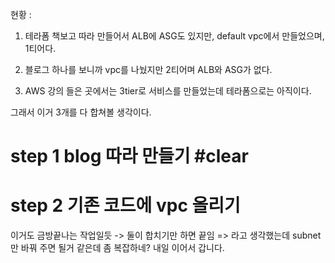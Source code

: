 현황 : 
1. 테라폼 책보고 따라 만들어서 ALB에 ASG도 있지만, default vpc에서 만들었으며, 1티어다.

2. 블로그 하나를 보니까 vpc를 나눴지만 2티어며 ALB와 ASG가 없다.

3. AWS 강의 들은 곳에서는 3tier로 서비스를 만들었는데 테라폼으로는 아직이다.

그래서 이거 3개를 다 합쳐볼 생각이다.


# step 1 blog 따라 만들기 #clear

# step 2 기존 코드에 vpc 올리기

이거도 금방끝나는 작업일듯 -> 둘이 합치기만 하면 끝임
=> 라고 생각했는데 subnet만 바꿔 주면 될거 같은데 좀 복잡하네? 내일 이어서 갑니다.